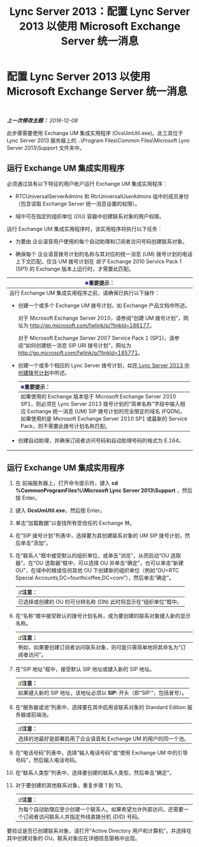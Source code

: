 ﻿---
title: Lync Server 2013：配置 Lync Server 2013 以使用 Microsoft Exchange Server 统一消息
TOCTitle: 配置 Lync Server 2013 以使用 Microsoft Exchange Server 统一消息
ms:assetid: 1098ae4d-f57f-44f3-804e-39889d9fc14e
ms:mtpsurl: https://technet.microsoft.com/zh-cn/library/Gg398193(v=OCS.15)
ms:contentKeyID: 49312029
ms.date: 12/10/2016
mtps_version: v=OCS.15
ms.translationtype: HT
---

# 配置 Lync Server 2013 以使用 Microsoft Exchange Server 统一消息

 

_**上一次修改主题：** 2016-12-08_

此步骤需要使用 Exchange UM 集成实用程序 (OcsUmUtil.exe)。此工具位于 Lync Server 2013 服务器上的 ..\\Program Files\\Common Files\\Microsoft Lync Server 2013\\Support 文件夹中。

## 运行 Exchange UM 集成实用程序

必须通过具有以下特征的用户帐户运行 Exchange UM 集成实用程序：

  - RTCUniversalServerAdmins 和 RtcUniversalUserAdmins 组中的成员身份（包含读取 Exchange Server 统一消息设置的权限）。

  - 域中可在指定的组织单位 (OU) 容器中创建联系对象的用户权限。

运行 Exchange UM 集成实用程序时，该实用程序将执行以下任务：

  - 为要由 企业语音用户使用的每个自动助理和订阅者访问号码创建联系对象。

  - 确保每个 企业语音拨号计划的名称与其对应的统一消息 (UM) 拨号计划的电话上下文匹配。仅当 UM 拨号计划在 *低于* Exchange 2010 Service Pack 1 (SP1) 的 Exchange 版本上运行时，才需要此匹配。

<table>
<colgroup>
<col style="width: 100%" />
</colgroup>
<thead>
<tr class="header">
<th><img src="images/Gg398794.important(OCS.15).gif" title="important" alt="important" />重要提示：</th>
</tr>
</thead>
<tbody>
<tr class="odd">
<td>运行 Exchange UM 集成实用程序之前，请确保已执行以下操作：
<ul>
<li><p>创建一个或多个 Exchange UM 拨号计划，如 Exchange 产品文档中所述。</p>
<p>对于 Microsoft Exchange Server 2010，请参阅“创建 UM 拨号计划”，网址为 <a href="http://go.microsoft.com/fwlink/p/?linkid=186177">http://go.microsoft.com/fwlink/p/?linkId=186177</a>。</p>
<p>对于 Microsoft Exchange Server 2007 Service Pack 1 (SP1)，请参阅“如何创建统一消息 SIP URI 拨号计划”，网址为 <a href="http://go.microsoft.com/fwlink/p/?linkid=185771">http://go.microsoft.com/fwlink/p/?linkId=185771</a>。</p></li>
<li><p>创建一个或多个相应的 Lync Server 拨号计划，如<a href="lync-server-2013-create-a-dial-plan.md">在 Lync Server 2013 中创建拨号计划</a>中所述。</p>
<div class="alert">
<table>
<thead>
<tr class="header">
<th><img src="images/Gg398794.important(OCS.15).gif" title="important" alt="important" />重要提示：</th>
</tr>
</thead>
<tbody>
<tr class="odd">
<td>如果使用的 Exchange 版本低于 Microsoft Exchange Server 2010 SP1，则必须在 Lync Server 2013 拨号计划的“简单名称”字段中输入相应 Exchange 统一消息 (UM) SIP 拨号计划的完全限定的域名 (FQDN)。如果使用的是 Microsoft Exchange Server 2010 SP1 或最新的 Service Pack，则不需要此拨号计划名称匹配。</td>
</tr>
</tbody>
</table>

</div></li>
<li><p>创建自动助理，并确保订阅者访问号码和自动助理号码的格式为 E.164。</p></li>
</ul></td>
</tr>
</tbody>
</table>


## 运行 Exchange UM 集成实用程序

1.  在 前端服务器上，打开命令提示符，键入 **cd %CommonProgramFiles%\\Microsoft Lync Server 2013\\Support** ，然后按 Enter。

2.  键入 **OcsUmUtil.exe**，然后按 Enter。

3.  单击“加载数据”以查找所有受信任的 Exchange 林。

4.  在“SIP 拨号计划”列表中，选择要为其创建联系对象的 UM SIP 拨号计划，然后单击“添加”。

5.  在“联系人”框中接受默认的组织单位，或单击“浏览”，从而启动“OU 选取器”。在“OU 选取器”框中，可以选择 OU 并单击“确定”，也可以单击“新建 OU”，在域中的根或任何其他 OU 下创建新的组织单位（例如“OU=RTC Special Accounts,DC=fourthcoffee,DC=com”），然后单击“确定”。
    
    <table>
    <thead>
    <tr class="header">
    <th><img src="images/Dn783119.note(OCS.15).gif" title="note" alt="note" />注意：</th>
    </tr>
    </thead>
    <tbody>
    <tr class="odd">
    <td>已选择或创建的 OU 的可分辨名称 (DN) 此时将显示在“组织单位”框中。</td>
    </tr>
    </tbody>
    </table>


6.  在“名称”框中接受默认的拨号计划名称，或为要创建的联系对象键入新的显示名称。
    
    <table>
    <thead>
    <tr class="header">
    <th><img src="images/Dn783119.note(OCS.15).gif" title="note" alt="note" />注意：</th>
    </tr>
    </thead>
    <tbody>
    <tr class="odd">
    <td>例如，如果要创建订阅者访问联系对象，则可能只需简单地将其命名为“订阅者访问”。</td>
    </tr>
    </tbody>
    </table>


7.  在“SIP 地址”框中，接受默认 SIP 地址或键入新的 SIP 地址。
    
    <table>
    <thead>
    <tr class="header">
    <th><img src="images/Dn783119.note(OCS.15).gif" title="note" alt="note" />注意：</th>
    </tr>
    </thead>
    <tbody>
    <tr class="odd">
    <td>如果键入新的 SIP 地址，该地址必须以 <strong>SIP:</strong> 开头（即“SIP:”，包括冒号）。</td>
    </tr>
    </tbody>
    </table>


8.  在“服务器或池”列表中，选择要在其中启用该联系对象的 Standard Edition 服务器或前端池。
    
    <table>
    <thead>
    <tr class="header">
    <th><img src="images/Dn783119.note(OCS.15).gif" title="note" alt="note" />注意：</th>
    </tr>
    </thead>
    <tbody>
    <tr class="odd">
    <td>选择的池最好是部署启用了企业语音和 Exchange UM 的用户的同一个池。</td>
    </tr>
    </tbody>
    </table>


9.  在“电话号码”列表中，选择“输入电话号码”或“使用 Exchange UM 中的引导号码”，然后输入电话号码。

10. 在“联系人类型”列表中，选择要创建的联系人类型，然后单击“确定”。

11. 对于要创建的其他联系对象，重复步骤 1 到 10。
    
    <table>
    <thead>
    <tr class="header">
    <th><img src="images/Dn783119.note(OCS.15).gif" title="note" alt="note" />注意：</th>
    </tr>
    </thead>
    <tbody>
    <tr class="odd">
    <td>为每个自动助理应至少创建一个联系人。如果希望允许外部访问，还需要一个订阅者访问联系人并指定外线直拨分机 (DID) 号码。</td>
    </tr>
    </tbody>
    </table>


要验证是否已创建联系对象，请打开“Active Directory 用户和计算机”，并选择在其中创建对象的 OU。联系对象应在详细信息窗格中出现。

